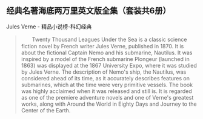 ## 经典名著海底两万里英文版全集（套装共6册）

Jules Verne  -  精品小说榜-科幻经典

> 　　Twenty Thousand Leagues Under the Sea is a classic science fiction novel by French writer Jules Verne, published in 1870. It is about the fictional Captain Nemo and his submarine, Nautilus. It was inspired by a model of the French submarine Plongeur (launched in 1863) was displayed at the 1867 University Expo, where it was studied by Jules Verne. The description of Nemo's ship, the Nautilus, was considered ahead of its time, as it accurately describes features on submarines, which at the time were very primitive vessels. The book was highly acclaimed when it was released and still is. It is regarded as one of the premiere adventure novels and one of Verne's greatest works, along with Around the World in Eighty Days and Journey to the Center of the Earth.
